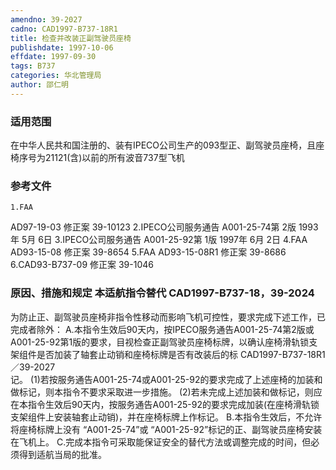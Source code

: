 ```yaml
---
amendno: 39-2027
cadno: CAD1997-B737-18R1
title: 检查并改装正副驾驶员座椅
publishdate: 1997-10-06
effdate: 1997-09-30
tags: B737
categories: 华北管理局
author: 邵仁明
---
```


### 适用范围 
在中华人民共和国注册的、装有IPECO公司生产的093型正、副驾驶员座椅，且座椅序号为21121(含)以前的所有波音737型飞机

<!--more-->
### 参考文件
    1.FAA 
AD97-19-03 修正案 39-10123
    2.IPECO公司服务通告 A001-25-74第 2版  1993年 5月 6日
    3.IPECO公司服务通告 A001-25-92第 1版  1997年 6月 2日
    4.FAA 
AD93-15-08 修正案 39-8654 
    5.FAA 
AD93-15-08R1 修正案 39-8686
    6.CAD93-B737-09 修正案 39-1046 

### 原因、措施和规定 本适航指令替代 CAD1997-B737-18，39-2024
为防止正、副驾驶员座椅非指令性移动而影响飞机可控性，要求完成下述工作，已完成者除外： 
    A.本指令生效后90天内，按IPECO服务通告A001-25-74第2版或A001-25-92第1版的要求，目视检查正副驾驶员座椅标牌，以确认座椅滑轨锁支架组件是否加装了轴套止动销和座椅标牌是否有改装后的标
  CAD1997-B737-18R1／39-2027   
记。 
     (1)若按服务通告A001-25-74或A001-25-92的要求完成了上述座椅的加装和做标记，则本指令不要求采取进一步措施。 
     (2)若未完成上述加装和做标记，则应在本指令生效后90天内，按服务通告A001-25-92的要求完成加装(在座椅滑轨锁支架组件上安装轴套止动销)，并在座椅标牌上作标记。 
    B.本指令生效后，不允许将座椅标牌上没有 “A001-25-74”或 “A001-25-92”标记的正、副驾驶员座椅安装在飞机上。
    C.完成本指令可采取能保证安全的替代方法或调整完成的时间，但必须得到适航当局的批准。 


